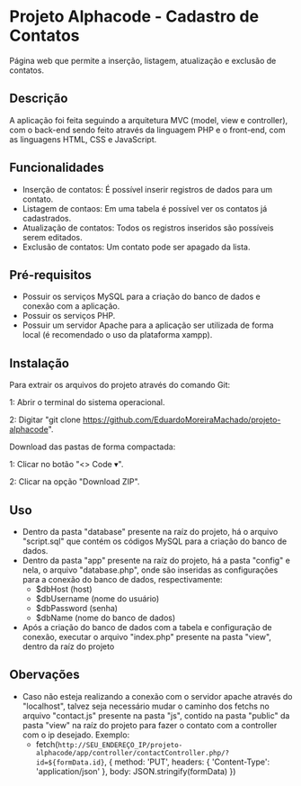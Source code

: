 # Projeto Alphacode - Cadastro de Contatos

Página web que permite a inserção, listagem, atualização e exclusão de contatos.

## Descrição

A aplicação foi feita seguindo a arquitetura MVC (model, view e controller), com o back-end sendo feito através da linguagem PHP e o front-end, com as linguagens HTML, CSS e JavaScript.

## Funcionalidades

- Inserção de contatos: É possível inserir registros de dados para um contato.
- Listagem de contaos: Em uma tabela é possível ver os contatos já cadastrados.
- Atualização de contatos: Todos os registros inseridos são possíveis serem editados.
- Exclusão de contatos: Um contato pode ser apagado da lista.

## Pré-requisitos

- Possuir os serviços MySQL para a criação do banco de dados e conexão com a aplicação.
- Possuir os serviços PHP.
- Possuir um servidor Apache para a aplicação ser utilizada de forma local (é recomendado o uso da plataforma xampp).

## Instalação

Para extrair os arquivos do projeto através do comando Git:

1: Abrir o terminal do sistema operacional.

2: Digitar "git clone https://github.com/EduardoMoreiraMachado/projeto-alphacode".

Download das pastas de forma compactada:

1: Clicar no botão "<> Code ▾".

2: Clicar na opção "Download ZIP".

## Uso

- Dentro da pasta "database" presente na raíz do projeto, há o arquivo "script.sql" que contém os códigos MySQL para a criação do banco de dados.
- Dentro da pasta "app" presente na raíz do projeto, há a pasta "config" e nela, o arquivo "database.php", onde são inseridas as configurações para a conexão do banco de dados, respectivamente:
    - $dbHost (host) 
    - $dbUsername (nome do usuário)
    - $dbPassword (senha)
    - $dbName (nome do banco de dados)
- Após a criação do banco de dados com a tabela e configuração de conexão, executar o arquivo "index.php" presente na pasta "view", dentro da raíz do projeto

## Obervações

- Caso não esteja realizando a conexão com o servidor apache através do "localhost", talvez seja necessário mudar o caminho dos fetchs no arquivo "contact.js" presente na pasta "js", contido na pasta "public" da pasta "view" na raíz do projeto para fazer o contato com a controller com o ip desejado. Exemplo:
    - fetch(`http://SEU_ENDEREÇO_IP/projeto-alphacode/app/controller/contactController.php/?id=${formData.id}`, {
        method: 'PUT',
        headers: {
          'Content-Type': 'application/json'
        },
        body: JSON.stringify(formData)
      })

